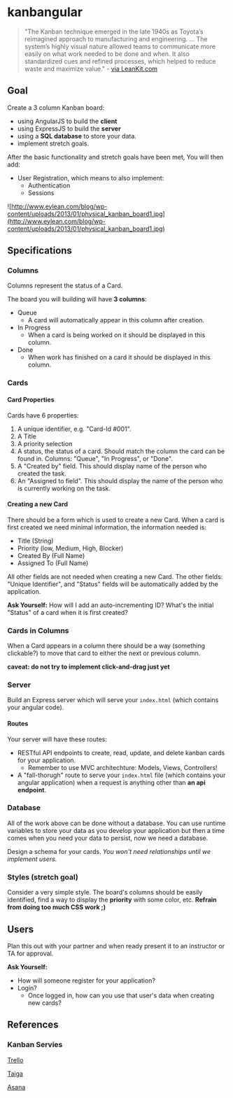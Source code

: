 # kanbangular

> "The Kanban technique emerged in the late 1940s as Toyota’s reimagined approach to manufacturing and engineering. ... The system’s highly visual nature allowed teams to communicate more easily on what work needed to be done and when. It also standardized cues and refined processes, which helped to reduce waste and maximize value." - [via LeanKit.com](http://leankit.com/learn/kanban/kanban-board/)

## Goal
Create a 3 column Kanban board:
  - using AngularJS to build the **client**
  - using ExpressJS to build the **server**
  - using a **SQL database** to store your data.
  - implement stretch goals.

After the basic functionality and stretch goals have been met, You will then add:
  - User Registration, which means to also implement:
    - Authentication
    - Sessions

![http://www.eylean.com/blog/wp-content/uploads/2013/01/physical_kanban_board1.jpg](http://www.eylean.com/blog/wp-content/uploads/2013/01/physical_kanban_board1.jpg)

## Specifications

### Columns
Columns represent the status of a Card.

The board you will building will have **3 columns**:
  - Queue
    - A card will automatically appear in this column after creation.
  - In Progress
    - When a card is being worked on it should be displayed in this column.
  - Done
    - When work has finished on a card it should be displayed in this column.

### Cards

#### Card Properties

Cards have 6 properties:
  1. A unique identifier, e.g. "Card-Id #001".
  1. A Title
  1. A priority selection
  1. A status, the status of a card. Should match the column the card can be found in. Columns: "Queue", "In Progress", or "Done".
  1. A "Created by" field. This should display name of the person who created the task.
  1. An "Assigned to field". This should display the name of the person who is currently working on the task.

#### Creating a new Card
There should be a form which is used to create a new Card. When a card is first created we need minimal information, the information needed is:
  - Title (String)
  - Priority (low, Medium, High, Blocker)
  - Created By (Full Name)
  - Assigned To (Full Name)

All other fields are not needed when creating a new Card. The other fields: "Unique Identifier", and "Status" fields will be automatically added by the application.

**Ask Yourself:** How will I add an auto-incrementing ID? What's the initial "Status" of a card when it is first created?

### Cards in Columns
When a Card appears in a column there should be a way (something clickable?) to move that card to either the next or previous column. 

**caveat: do not try to implement click-and-drag just yet**

### Server
Build an Express server which will serve your `index.html` (which contains your angular code).

#### Routes

Your server will have these routes:
  - RESTful API endpoints to create, read, update, and delete kanban cards for your application.
    - Remember to use MVC architechture: Models, Views, Controllers!
  - A "fall-thorugh" route to serve your `index.html` file (which contains your angular application) when a request is anything other than **an api endpoint**.

### Database
All of the work above can be done without a database. You can use runtime variables to store your data as you develop your application but then a time comes when you need your data to persist, now we need a database.

Design a schema for your cards. *You won't need relationships until we implement users.*

### Styles (stretch goal)
Consider a very simple style. The board's columns should be easily identified, find a way to display the **priority** with some color, etc. **Refrain from doing too much CSS work ;)**

## Users
Plan this out with your partner and when ready present it to an instructor or TA for approval.

**Ask Yourself:**
  - How will someone register for your application?
  - Login?
    - Once logged in, how can you use that user's data when creating new cards?

## References

### Kanban Servies

[Trello](http://www.trello.com)

[Taiga](http://www.taiga.io)

[Asana](http://www.asana.com)
